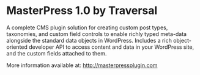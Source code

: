 MasterPress 1.0 by Traversal
============================

A complete CMS plugin solution for creating custom post types, taxonomies, and custom field controls to enable richly typed meta-data alongside the standard data objects in WordPress. Includes a rich object-oriented developer API to access content and data in your WordPress site, and the custom fields attached to them.

More information available at:
http://masterpressplugin.com
